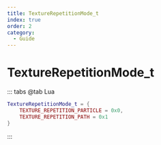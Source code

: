 ```yaml
---
title: TextureRepetitionMode_t
index: true
order: 2
category:
  - Guide
---
```


# TextureRepetitionMode_t
::: tabs
@tab Lua
```lua
TextureRepetitionMode_t = {
    TEXTURE_REPETITION_PARTICLE = 0x0,
    TEXTURE_REPETITION_PATH = 0x1
}
```
:::